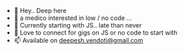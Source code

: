 - 👋 Hey.. Deep here
- 👀 a medico interested in low / no code ... 
- 🌱 Currently starting with JS.. late than never
- 💞️ Love to connect for gigs on JS or no code to start with
- 📫 Available on deepesh.vendoti@gmail.com

<!---
Deepesh-vendoti/Deepesh-vendoti is a ✨ special ✨ repository because its `README.md` (this file) appears on your GitHub profile.
You can click the Preview link to take a look at your changes.
--->
